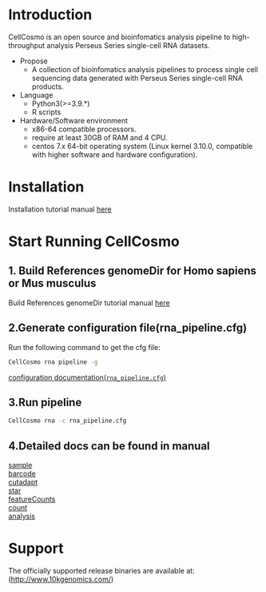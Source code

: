 # Introduction
CellCosmo is an open source and bioinfomatics analysis pipeline to high-throughput analysis Perseus Series single-cell RNA datasets.
* Propose
   * A collection of bioinfomatics analysis pipelines to process single cell sequencing data generated with Perseus Series single-cell RNA products.
* Language
   * Python3(>=3.9.*)
   * R scripts
* Hardware/Software environment
   * x86-64 compatible processors.
   * require at least 30GB of RAM and 4 CPU.
   * centos 7.x 64-bit operating system (Linux kernel 3.10.0, compatible with higher software and hardware configuration).
# Installation
Installation tutorial manual [here](docs/install.md)

# Start Running CellCosmo
## 1. Build References  genomeDir for Homo sapiens or Mus musculus
Build References genomeDir tutorial manual [here](docs/Build_References_genomeDir.md)

## 2.Generate configuration file(rna_pipeline.cfg)
Run the following command to get the cfg file:
```bash
CellCosmo rna pipeline -g
```
[configuration documentation(`rna_pipeline.cfg`)](docs/rna/rna_pipeline.cfg)
## 3.Run pipeline
```bash
CellCosmo rna -c rna_pipeline.cfg
```

## 4.Detailed docs can be found in manual
[sample](docs/rna/sample.md)  
[barcode](docs/rna/barcode.md)  
[cutadapt](docs/rna/cutadapt.md)  
[star](docs/rna/star.md)  
[featureCounts](docs/rna/featureCounts.md)  
[count](docs/rna/count.md)  
[analysis](docs/rna/analysis.md)  

# Support
The officially supported release binaries are available at: (http://www.10kgenomics.com/)

